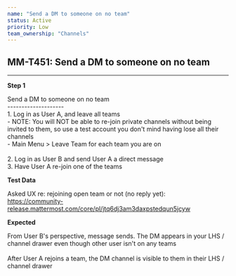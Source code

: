 ```yaml
---
name: "Send a DM to someone on no team"
status: Active
priority: Low
team_ownership: "Channels"
---
```


## MM-T451: Send a DM to someone on no team

---

**Step 1**

Send a DM to someone on no team\
\--------------------\
1\. Log in as User A, and leave all teams\
\- NOTE: You will NOT be able to re-join private channels without being invited to them, so use a test account you don't mind having lose all their channels\
\- Main Menu > Leave Team for each team you are on\
\
2\. Log in as User B and send User A a direct message\
3\. Have User A re-join one of the teams

**Test Data**

Asked UX re: rejoining open team or not (no reply yet):\
<https://community-release.mattermost.com/core/pl/jtq6dj3am3daxpstedqun5jcyw>

**Expected**

From User B's perspective, message sends. The DM appears in your LHS / channel drawer even though other user isn't on any teams\
\
After User A rejoins a team, the DM channel is visible to them in their LHS / channel drawer
